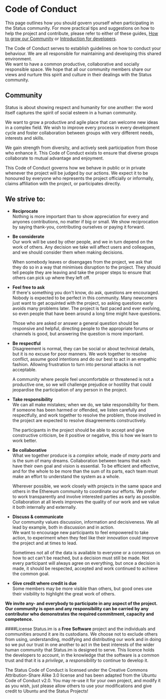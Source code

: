 # Code of Conduct

This page outlines how you should govern yourself when participating in the Status community. For more practical tips and suggestions on how to help the project and contribute, please refer to either of these guides, [How to grow our Community](../community/how-to-grow-our-community.md) or [Introduction for developers](../docs/contributing/developers/introduction.md).  

The Code of Conduct serves to establish guidelines on how to conduct your behaviour. We are all responsible for maintaining and developing this shared environment.  
We want to have a common productive, collaborative and socially responsible space. We hope that all our community members share our views and nurture this spirit and culture in their dealings with the Status community.  


## Community
Status is about showing respect and humanity for one another: the word itself captures the spirit of social esteem in a human community.

We want to grow a productive and agile place that can welcome new ideas in a complex field. We wish to improve every process in every development cycle and foster collaboration between groups with very different needs, interests and skills.

We gain strength from diversity, and actively seek participation from those who enhance it. This Code of Conduct exists to ensure that diverse groups collaborate to mutual advantage and enjoyment.  

This Code of Conduct governs how we behave in public or in private whenever the project will be judged by our actions. We expect it to be honoured by everyone who represents the project officially or informally, claims affiliation with the project, or participates directly.


## We strive to:

- **Reciprocate**   
Nothing is more important than to show appreciation for every and anyones contributions, no matter if big or small. We show reciprocation by saying thank-you, contributing ourselves or paying it forward.

- **Be considerate**   
Our work will be used by other people, and we in turn depend on the work of others. Any decision we take will affect users and colleagues, and we should consider them when making decisions.  

	When somebody leaves or disengages from the project, we ask that they do so in a way that minimises disruption to the project. They should tell people they are leaving and take the proper steps to ensure that others can pick up where they left off.

- **Feel free to ask**  
If there's something you don't know, do ask, questions are encouraged. Nobody is expected to be perfect in this community. Many newcomers just want to get acquinted with the project, so asking questions early avoids many problems later. The project is fast paced and ever evolving, so even people that have been around a long time might have questions.   

	Those who are asked or answer a general question should be responsive and helpful, directing people to the appropriate forums or channels is good, but answering the question is more important.

- **Be respectful**  
Disagreement is normal, they can be social or about technical details, but it is no excuse for poor manners. We work together to resolve conflict, assume good intentions and do our best to act in an empathic fashion. Allowing frustration to turn into personal attacks is not acceptable.  

	A community where people feel uncomfortable or threatened is not a productive one, so we will challenge prejudice or hostility that could jeopardise the participation of any person in the project.

- **Take responsibility**  
We can all make mistakes; when we do, we take responsibility for them. If someone has been harmed or offended, we listen carefully and respectfully, and work together to resolve the problem, those involved in the project are expected to resolve disagreements constructively.  

	The participants in the project should be able to accept and give constructive criticism, be it positive or negative, this is how we learn to work better.  

- **Be collaborative**  
What we together produce is a *complex whole,* made of *many parts* and is the sum of many dreams. Collaboration between teams that each have their own goal and vision is essential. To be efficient and effective, and for the whole to be more than the sum of its parts, each team must make an effort to understand the system as a whole.  

	Wherever possible, we work closely with projects in the same space and others in the Ethereum community to coordinate our efforts. We prefer to work transparently and involve interested parties as early as possible.   Collaboration at all levels improves the quality of our work and we value it both internally and externally.  

- **Discuss & communicate**  
Our community values discussion, information and decisiveness. We all lead by example, both in discussion and in action.  
We want to encourage new participants to feel empowered to take action, to experiment when they feel like their innovation could improve the project and at times to lead.  

	Sometimes not all of the data is available to everyone or a consensus on how to act can't be reached, but a decision must still be made. Not every participant will always agree on everything, but once a decision is made, it should be respected, accepted and work continued to achieve the common goal.

- **Give credit where credit is due**  
Some members may be more visible than others, but good ones use their visibility to highlight the great work of others.

**We invite any- and everybody to participate in any aspect of the project. Our community is open and any responsibility can be carried by any contributor who demonstrates the required commitment, capacity and competence.**



####License
Status.im is a **Free Software** project and the individuals and communities around it are its custodians.  We choose not to exclude others from using, understanding, modifying and distributing our work and in doing so we put our trust in one another to act in the best interests of the wider human community that Status.im is designed to serve.  This licence holds the developers to account,  in the knowledge that the software is a common trust and that it is a *privilege*, a *responsibility* to continue to develop it.

The Status Code of Conduct is licensed under the Creative Commons Attribution-Share Alike 3.0 license and has been adapted from the Ubuntu Code of Conduct v2.0. You may re-use it for your own project, and modify it as you wish, just please allow others to use your modifications and give credit to Ubuntu and the Status Projects!
